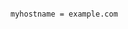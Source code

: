 <!-- layout:code post: 1960-09-24-smtp-installation_installing-postfix -->

```

myhostname = example.com

```
